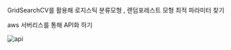 GridSearchCV를 활용해 로지스틱 분류모형 , 랜덤포레스트 모형 최적 파라미터 찾기



aws 서버리스를 통해 API화 하기

![api](https://user-images.githubusercontent.com/76927397/139185215-8f32963e-2d1f-4294-9755-e74e7faaa234.PNG)



